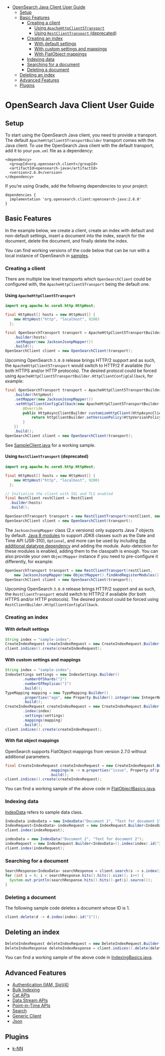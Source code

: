 - [OpenSearch Java Client User Guide](#opensearch-java-client-user-guide)
  - [Setup](#setup)
  - [Basic Features](#basic-features)
    - [Creating a client](#creating-a-client)
      - [Using `ApacheHttpClient5Transport`](#using-apachehttpclient5transport)
      - [Using `RestClientTransport` (deprecated)](#using-restclienttransport-deprecated)
    - [Creating an index](#creating-an-index)
      - [With default settings](#with-default-settings)
      - [With custom settings and mappings](#with-custom-settings-and-mappings)
      - [With FlatObject mappings](#with-flat-object-mappings)
    - [Indexing data](#indexing-data)
    - [Searching for a document](#searching-for-a-document)
    - [Deleting a document](#deleting-a-document)
  - [Deleting an index](#deleting-an-index)
  - [Advanced Features](#advanced-features)
  - [Plugins](#plugins)

# OpenSearch Java Client User Guide

## Setup

To start using the OpenSearch Java client, you need to provide a transport. The default `ApacheHttpClient5TransportBuilder` transport comes with the Java client. To use the OpenSearch Java client with the default transport, add it to your `pom.xml` file as a dependency:

```
<dependency>
  <groupId>org.opensearch.client</groupId>
  <artifactId>opensearch-java</artifactId>
  <version>2.6.0</version>
</dependency>
```

If you’re using Gradle, add the following dependencies to your project:

```
dependencies {
  implementation 'org.opensearch.client:opensearch-java:2.6.0'
}
```

## Basic Features

In the example below, we create a client, create an index with default and non-default settings, insert a document into the index, search for the document, delete the document, and finally delete the index.

You can find working versions of the code below that can be run with a local instance of OpenSearch in [samples](./samples/).

### Creating a client

There are multiple low level transports which `OpenSearchClient` could be configured with, the `ApacheHttpClient5Transport` being the default one.

#### Using `ApacheHttpClient5Transport`

```java
import org.apache.hc.core5.http.HttpHost;

final HttpHost[] hosts = new HttpHost[] {
    new HttpHost("http", "localhost", 9200)
  };

final OpenSearchTransport transport = ApacheHttpClient5TransportBuilder
    .builder(hosts)
    .setMapper(new JacksonJsonpMapper())
    .build();
OpenSearchClient client = new OpenSearchClient(transport);
```

Upcoming OpenSearch `3.0.0` release brings HTTP/2 support and as such, the `ApacheHttpClient5Transport` would switch to HTTP/2 if available (for both HTTPS and/or HTTP protocols). The desired protocol could be forced using `ApacheHttpClient5TransportBuilder.HttpClientConfigCallback`, for example:

```java
final OpenSearchTransport transport = ApacheHttpClient5TransportBuilder
    .builder(httpHost)
    .setMapper(new JacksonJsonpMapper())
    .setHttpClientConfigCallback(new ApacheHttpClient5TransportBuilder.HttpClientConfigCallback() {
        @Override
        public HttpAsyncClientBuilder customizeHttpClient(HttpAsyncClientBuilder httpClientBuilder) {
            return httpClientBuilder.setVersionPolicy(HttpVersionPolicy.FORCE_HTTP_2);
        }
    })
    .build();
OpenSearchClient client = new OpenSearchClient(transport);
```

See [SampleClient.java](./samples/src/main/java/org/opensearch/client/samples/SampleClient.java) for a working sample.

#### Using `RestClientTransport` (deprecated)

```java
import org.apache.hc.core5.http.HttpHost;

final HttpHost[] hosts = new HttpHost[] {
    new HttpHost("http", "localhost", 9200)
  };

// Initialize the client with SSL and TLS enabled
final RestClient restClient = RestClient
  .builder(hosts)
  .build();

OpenSearchTransport transport = new RestClientTransport(restClient, new JacksonJsonpMapper()); 
OpenSearchClient client = new OpenSearchClient(transport);
```

The `JacksonJsonpMapper` class (2.x versions) only supports Java 7 objects by default. [Java 8 modules](https://github.com/FasterXML/jackson-modules-java8) to support JDK8 classes such as the Date and Time API (JSR-310), `Optional`, and more can be used by including [the additional datatype dependency](https://github.com/FasterXML/jackson-modules-java8#usage) and adding the module. Auto-detection for these modules is enabled, adding them to the classpath is enough.
You can also provide your own `ObjectMapper` instance if you need to pre-configure it differently, for example:

```java
OpenSearchTransport transport = new RestClientTransport(restClient,
    new JacksonJsonpMapper(new ObjectMapper().findAndRegisterModules().configure(SerializationFeature.INDENT_OUTPUT, true))); 
OpenSearchClient client = new OpenSearchClient(transport);
```

Upcoming OpenSearch `3.0.0` release brings HTTP/2 support and as such, the `RestClientTransport` would switch to HTTP/2 if available (for both HTTPS and/or HTTP protocols). The desired protocol could be forced using `RestClientBuilder.HttpClientConfigCallback`.

### Creating an index

#### With default settings

```java
String index = "sample-index";
CreateIndexRequest createIndexRequest = new CreateIndexRequest.Builder().index(index).build();
client.indices().create(createIndexRequest);
```

#### With custom settings and mappings

```java
String index = "sample-index";
IndexSettings settings = new IndexSettings.Builder()
        .numberOfShards("2")
        .numberOfReplicas("1")
        .build();
TypeMapping mapping = new TypeMapping.Builder()
        .properties("age", new Property.Builder().integer(new IntegerNumberProperty.Builder().build()).build())
        .build();
CreateIndexRequest createIndexRequest = new CreateIndexRequest.Builder()
        .index(index)
        .settings(settings)
        .mappings(mapping)
        .build();
client.indices().create(createIndexRequest);
```
#### With flat object mappings
OpenSearch supports FlatObject mappings from version 2.7.0 without additional parameters.

```java
final CreateIndexRequest createIndexRequest = new CreateIndexRequest.Builder().index(indexName)
                    .mappings(m -> m.properties("issue", Property.of(p -> p.flatObject(new FlatObjectProperty.Builder().build()))))
                    .build();
client.indices().create(createIndexRequest);
```

You can find a working sample of the above code in [FlatObjectBasics.java](./samples/src/main/java/org/opensearch/client/samples/FlatObjectBasics.java).


### Indexing data

[IndexData](./samples/src/main/java/org/opensearch/client/samples/util/IndexData.java) refers to sample data class.

```java
IndexData indexData = new IndexData("Document 1", "Text for document 1");
IndexRequest<IndexData> indexRequest = new IndexRequest.Builder<IndexData>().index(index).id("1").document(indexData).build();
client.index(indexRequest);

indexData = new IndexData("Document 2", "Text for document 2");
indexRequest = new IndexRequest.Builder<IndexData>().index(index).id("2").document(indexData).build();
client.index(indexRequest);
```

### Searching for a document

```java
SearchResponse<IndexData> searchResponse = client.search(s -> s.index(index), IndexData.class);
for (int i = 0; i < searchResponse.hits().hits().size(); i++) {
  System.out.println(searchResponse.hits().hits().get(i).source());
}
```

### Deleting a document

The following sample code deletes a document whose ID is 1.

```java
client.delete(d -> d.index(index).id("1"));
```

## Deleting an index

```java
DeleteIndexRequest deleteIndexRequest = new DeleteIndexRequest.Builder().index(index).build();
DeleteIndexResponse deleteIndexResponse = client.indices().delete(deleteIndexRequest);
```

You can find a working sample of the above code in [IndexingBasics.java](./samples/src/main/java/org/opensearch/client/samples/IndexingBasics.java).

## Advanced Features

- [Authentication (IAM, SigV4)](./guides/auth.md)
- [Bulk Indexing](./guides/bulk.md)
- [Cat APIs](./guides/cat.md)
- [Data Stream APIs](./guides/data_stream.md)
- [Point-in-Time APIs](./guides/point_in_time.md)
- [Search](./guides/search.md)
- [Generic Client](./guides/generic.md)
- [Json](./guides/json.md)

## Plugins

- [k-NN](guides/plugins/knn.md)
